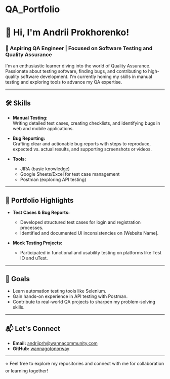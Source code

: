 # QA_Portfolio

# 👋 Hi, I'm Andrii Prokhorenko!  

### 🌟 Aspiring QA Engineer | Focused on Software Testing and Quality Assurance  

I'm an enthusiastic learner diving into the world of Quality Assurance. Passionate about testing software, finding bugs, and contributing to high-quality software development. I'm currently honing my skills in manual testing and exploring tools to advance my QA expertise.  

---

## 🛠️ Skills  
- **Manual Testing:**  
  Writing detailed test cases, creating checklists, and identifying bugs in web and mobile applications.  

- **Bug Reporting:**  
  Crafting clear and actionable bug reports with steps to reproduce, expected vs. actual results, and supporting screenshots or videos.  

- **Tools:**  
  - JIRA (basic knowledge)  
  - Google Sheets/Excel for test case management  
  - Postman (exploring API testing)  

---

## 📂 Portfolio Highlights  
- **Test Cases & Bug Reports:**  
  - Developed structured test cases for login and registration processes.  
  - Identified and documented UI inconsistencies on [Website Name].  

- **Mock Testing Projects:**  
  - Participated in functional and usability testing on platforms like Test IO and uTest.  

---

## 🎯 Goals  
- Learn automation testing tools like Selenium.  
- Gain hands-on experience in API testing with Postman.  
- Contribute to real-world QA projects to sharpen my problem-solving skills.  

---

## 📬 Let's Connect  
- **Email:** andriiprh@wannacommunity.com  
- **GitHub:** [wannagotonorway](https://github.com/wannagotonorway)

---

⭐ Feel free to explore my repositories and connect with me for collaboration or learning together!  
